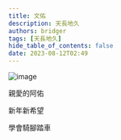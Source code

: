 ```yaml
---
title: 文佑
description: 天長地久
authors: bridger
tags: [天長地久]
hide_table_of_contents: false
date: 2023-08-12T02:49
---
```



![image](https://e.brid.cf/i/2023/08/12/nyfi8l.webp)

<!-- truncate -->
親愛的阿佑

新年新希望

學會騎腳踏車